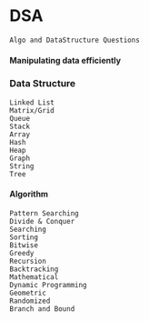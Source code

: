 # DSA
    Algo and DataStructure Questions

#### Manipulating data efficiently

### Data Structure 
    Linked List
    Matrix/Grid
    Queue
    Stack
    Array
    Hash
    Heap
    Graph
    String
    Tree

#### Algorithm
    Pattern Searching
    Divide & Conquer
    Searching
    Sorting
    Bitwise
    Greedy
    Recursion
    Backtracking
    Mathematical
    Dynamic Programming
    Geometric
    Randomized
    Branch and Bound
